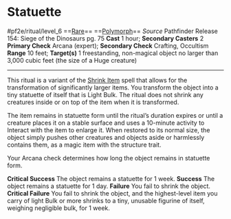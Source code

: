 # Statuette
#pf2e/ritual/level_6
==[Rare](rules/traits/rare.md)== ==[Polymorph](rules/traits/polymorph.md)==
*Source* Pathfinder Release 154: Siege of the Dinosaurs pg. 75
**Cast** 1 hour; **Secondary Casters** 2
**Primary Check** Arcana (expert); **Secondary Check** Crafting, Occultism
**Range** 10 feet; **Target(s)** 1 freestanding, non-magical object no larger than 3,000 cubic feet (the size of a Huge creature)

---
This ritual is a variant of the [Shrink Item](../../Arcane_Tradition/Level%203/Shrink%20Item.md) spell that allows for the transformation of significantly larger items. You transform the object into a tiny statuette of itself that is Light Bulk. The ritual does not shrink any creatures inside or on top of the item when it is transformed.

The item remains in statuette form until the ritual’s duration expires or until a creature places it on a stable surface and uses a 10-minute activity to Interact with the item to enlarge it. When restored to its normal size, the object simply pushes other creatures and objects aside or harmlessly contains them, as a magic item with the structure trait.

Your Arcana check determines how long the object remains in statuette form.

**Critical Success** The object remains a statuette for 1 week.
**Success** The object remains a statuette for 1 day.
**Failure** You fail to shrink the object.
**Critical Failure** You fail to shrink the object, and the highest-level item you carry of light Bulk or more shrinks to a tiny, unusable figurine of itself, weighing negligible bulk, for 1 week.